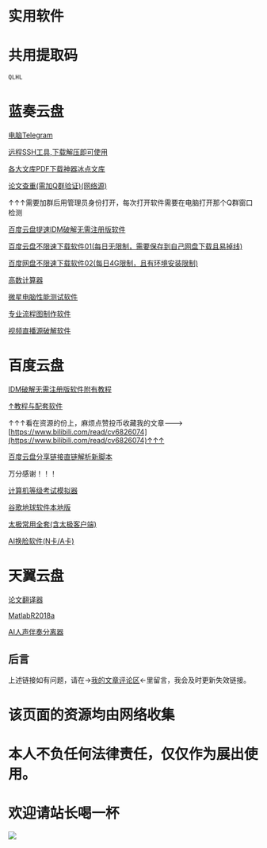 # 实用软件


# 共用提取码

```python
QLHL
```

# 蓝奏云盘

[电脑Telegram](https://spiritlhl.lanzoui.com/iHSlYr17sve)

[远程SSH工具,下载解压即可使用](https://spiritlhl.lanzoui.com/i2PVDr187ng)

[各大文库PDF下载神器冰点文库](https://spiritlhl.lanzoui.com/iJLzVmat9rc)

[论文查重(需加Q群验证)(网络源)](https://www.lanzoux.com/inisafj87aj)

↑↑↑需要加群后用管理员身份打开，每次打开软件需要在电脑打开那个Q群窗口检测

[百度云盘提速IDM破解无需注册版软件](https://spiritlhl.lanzous.com/iEc83eqnpha)

[百度云盘不限速下载软件01(每日无限制，需要保存到自己网盘下载且易掉线)](https://spiritlhl.lanzous.com/ijqUuelubmd)

[百度网盘不限速下载软件02(每日4G限制，且有环境安装限制)](https://spiritlhl.lanzous.com/ivh3lei4uef)

[高数计算器](https://spiritlhl.lanzous.com/ifFNUeeli5c)

[微星电脑性能测试软件](https://spiritlhl.lanzous.com/i88Zjeluamh)

[专业流程图制作软件](https://spiritlhl.lanzous.com/iNk46ec799g)

[视频直播源破解软件](https://spiritlhl.lanzous.com/izTXWec74re)

# 百度云盘

[IDM破解无需注册版软件附有教程](https://pan.baidu.com/s/1PRG6Syrw5xfjZmx_8H0Wgg)

[↑教程与配套软件](http://pan-yz.chaoxing.com/share/info/dd0b8215bef457e3)

↑↑↑看在资源的份上，麻烦点赞投币收藏我的文章--->[https://www.bilibili.com/read/cv6826074](https://www.bilibili.com/read/cv6826074)↑↑↑

[百度云盘分享链接直链解析新脚本](https://greasyfork.org/zh-CN/scripts/409883-%E7%99%BE%E5%BA%A6%E7%BD%91%E7%9B%98%E7%9B%B4%E9%93%BE%E6%9E%81%E9%80%9F%E4%B8%8B%E8%BD%BD%E5%8A%A9%E6%89%8B)

万分感谢！！！

[计算机等级考试模拟器](https://pan.baidu.com/s/18wlhihdZeikpmt1epEgWpw)

[谷歌地球软件本地版](https://pan.baidu.com/s/1OiyjNgqTAgLxMq1bfSgHPw)

[太极常用全套(含太极客户端)](https://pan.baidu.com/s/1_1mpOQ_tgSzebO-VPEokIA)

[AI换脸软件(N卡/A卡)](https://pan.baidu.com/s/1h5PMur_jEXNmixrnas4wIA)


# 天翼云盘

[论文翻译器](https://cloud.189.cn/t/ABrInmfEZ7fa)

[MatlabR2018a](https://cloud.189.cn/t/QnQrYrANrUZz)

[AI人声伴奏分离器](https://quqi.avyeld.com/s/4082115/DuwHzCWuCG711IBT)

## 后言 

上述链接如有问题，请在->[我的文章评论区](https://www.bilibili.com/read/cv6826074)<-里留言，我会及时更新失效链接。

# 该页面的资源均由网络收集

# 本人不负任何法律责任，仅仅作为展出使用。

# 欢迎请站长喝一杯

![](https://i.loli.net/2021/07/15/UPk5VbzAIC6OM7y.jpg)
